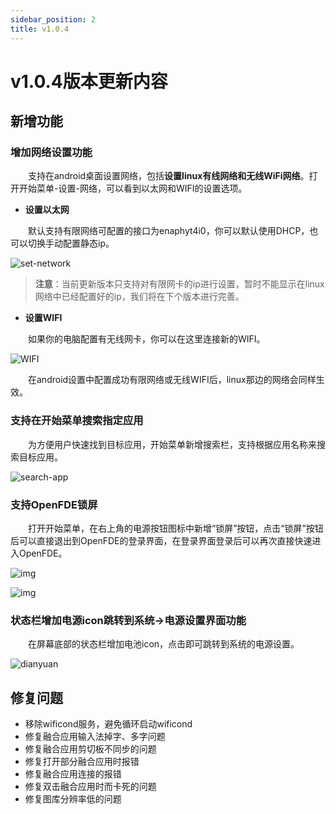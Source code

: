 ```yaml
---
sidebar_position: 2
title: v1.0.4
---
```


# v1.0.4版本更新内容

## 新增功能

### 增加网络设置功能

&emsp;&emsp;支持在android桌面设置网络，包括**设置linux有线网络和无线WiFi网络**。打开开始菜单-设置-网络，可以看到以太网和WIFI的设置选项。

- **设置以太网**

&emsp;&emsp;默认支持有限网络可配置的接口为enaphyt4i0，你可以默认使用DHCP，也可以切换手动配置静态ip。

![set-network](./img/set-network.png)

> **注意**：当前更新版本只支持对有限网卡的ip进行设置，暂时不能显示在linux网络中已经配置好的ip，我们将在下个版本进行完善。

- **设置WIFI**

&emsp;&emsp;如果你的电脑配置有无线网卡，你可以在这里连接新的WIFI。

![WIFI](./img/wifi.png)

&emsp;&emsp;在android设置中配置成功有限网络或无线WIFI后，linux那边的网络会同样生效。

### 支持在开始菜单搜索指定应用

&emsp;&emsp;为方便用户快速找到目标应用，开始菜单新增搜索栏，支持根据应用名称来搜索目标应用。

![search-app](./img/search-app.png)

### 支持OpenFDE锁屏

&emsp;&emsp;打开开始菜单，在右上角的电源按钮图标中新增“锁屏”按钮，点击“锁屏”按钮后可以直接退出到OpenFDE的登录界面，在登录界面登录后可以再次直接快速进入OpenFDE。

![img](./img/lock-screen.png)

![img](./img/screen-login.png)

### 状态栏增加电源icon跳转到系统->电源设置界面功能

&emsp;&emsp;在屏幕底部的状态栏增加电池icon，点击即可跳转到系统的电源设置。

![dianyuan](./img/dianyuan.png)

## 修复问题

- 移除wificond服务，避免循环启动wificond
- 修复融合应用输入法掉字、多字问题
- 修复融合应用剪切板不同步的问题
- 修复打开部分融合应用时报错
- 修复融合应用连接的报错
- 修复双击融合应用时而卡死的问题
- 修复图库分辨率低的问题

